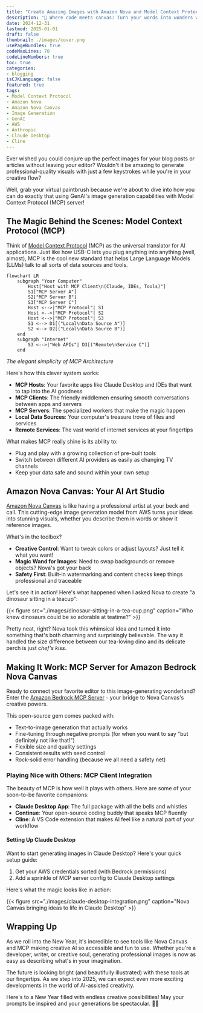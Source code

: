 ```yaml
---
title: "Create Amazing Images with Amazon Nova and Model Context Protocol"
description: "🎨 Where code meets canvas: Turn your words into wonders with AI! A fun and practical guide to generating images using Amazon Nova Canvas and MCP server in your development workflow"
date: 2024-12-31
lastmod: 2025-01-01
draft: false
thumbnail: ./images/cover.png
usePageBundles: true
codeMaxLines: 70
codeLineNumbers: true
toc: true
categories:
- blogging
isCJKLanguage: false
featured: true
tags:
- Model Context Protocol
- Amazon Nova
- Amazon Nova Canvas
- Image Generation
- GenAI
- AWS
- Anthropic
- Claude Desktop
- Cline
---
```


Ever wished you could conjure up the perfect images for your blog posts or articles without leaving your editor? Wouldn't it be amazing to generate professional-quality visuals with just a few keystrokes while you're in your creative flow?

Well, grab your virtual paintbrush because we're about to dive into how you can do exactly that using GenAI's image generation capabilities with Model Context Protocol (MCP) server!

<!--more-->

## The Magic Behind the Scenes: Model Context Protocol (MCP)

Think of [Model Context Protocol][mcp] (MCP) as the universal translator for AI applications. Just like how USB-C lets you plug anything into anything (well, almost), MCP is the cool new standard that helps Large Language Models (LLMs) talk to all sorts of data sources and tools.

```mermaid
flowchart LR
    subgraph "Your Computer"
        Host["Host with MCP Client\n(Claude, IDEs, Tools)"]
        S1["MCP Server A"]
        S2["MCP Server B"]
        S3["MCP Server C"]
        Host <-->|"MCP Protocol"| S1
        Host <-->|"MCP Protocol"| S2
        Host <-->|"MCP Protocol"| S3
        S1 <--> D1[("Local\nData Source A")]
        S2 <--> D2[("Local\nData Source B")]
    end
    subgraph "Internet"
        S3 <-->|"Web APIs"| D3[("Remote\nService C")]
    end
```

*The elegant simplicity of MCP Architecture*

Here's how this clever system works:

- **MCP Hosts**: Your favorite apps like Claude Desktop and IDEs that want to tap into the AI goodness
- **MCP Clients**: The friendly middlemen ensuring smooth conversations between apps and servers
- **MCP Servers**: The specialized workers that make the magic happen
- **Local Data Sources**: Your computer's treasure trove of files and services
- **Remote Services**: The vast world of internet services at your fingertips

What makes MCP really shine is its ability to:

- Plug and play with a growing collection of pre-built tools
- Switch between different AI providers as easily as changing TV channels
- Keep your data safe and sound within your own setup

## Amazon Nova Canvas: Your AI Art Studio

[Amazon Nova Canvas][nova-canvas] is like having a professional artist at your beck and call. This cutting-edge image generation model from AWS turns your ideas into stunning visuals, whether you describe them in words or show it reference images.

What's in the toolbox?

- **Creative Control**: Want to tweak colors or adjust layouts? Just tell it what you want!
- **Magic Wand for Images**: Need to swap backgrounds or remove objects? Nova's got your back
- **Safety First**: Built-in watermarking and content checks keep things professional and traceable

Let's see it in action! Here's what happened when I asked Nova to create "a dinosaur sitting in a teacup":

{{< figure src="./images/dinosaur-sitting-in-a-tea-cup.png" caption="Who knew dinosaurs could be so adorable at teatime?" >}}

Pretty neat, right? Nova took this whimsical idea and turned it into something that's both charming and surprisingly believable. The way it handled the size difference between our tea-loving dino and its delicate perch is just *chef's kiss*.

## Making It Work: MCP Server for Amazon Bedrock Nova Canvas

Ready to connect your favorite editor to this image-generating wonderland? Enter the [Amazon Bedrock MCP Server][bedrock-mcp-server] - your bridge to Nova Canvas's creative powers.

This open-source gem comes packed with:

- Text-to-image generation that actually works
- Fine-tuning through negative prompts (for when you want to say "but definitely not like that!")
- Flexible size and quality settings
- Consistent results with seed control
- Rock-solid error handling (because we all need a safety net)

### Playing Nice with Others: MCP Client Integration

The beauty of MCP is how well it plays with others. Here are some of your soon-to-be favorite companions:

- **Claude Desktop App**: The full package with all the bells and whistles
- **Continue**: Your open-source coding buddy that speaks MCP fluently
- **Cline**: A VS Code extension that makes AI feel like a natural part of your workflow

#### Setting Up Claude Desktop

Want to start generating images in Claude Desktop? Here's your quick setup guide:

1. Get your AWS credentials sorted (with Bedrock permissions)
2. Add a sprinkle of MCP server config to Claude Desktop settings

Here's what the magic looks like in action:

{{< figure src="./images/claude-desktop-integration.png" caption="Nova Canvas bringing ideas to life in Claude Desktop" >}}

## Wrapping Up

As we roll into the New Year, it's incredible to see tools like Nova Canvas and MCP making creative AI so accessible and fun to use. Whether you're a developer, writer, or creative soul, generating professional images is now as easy as describing what's in your imagination.

The future is looking bright (and beautifully illustrated) with these tools at our fingertips. As we step into 2025, we can expect even more exciting developments in the world of AI-assisted creativity.

Here's to a New Year filled with endless creative possibilities! May your prompts be inspired and your generations be spectacular. 🎨✨


[mcp]: https://modelcontextprotocol.io/introduction
[nova-canvas]: https://aws.amazon.com/ai/generative-ai/nova/creative/
[mcp-clients]: https://modelcontextprotocol.io/clients
[bedrock-mcp-server]: https://github.com/aws-samples/bedrock-mcp-server